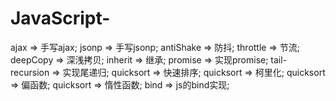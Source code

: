 # JavaScript-
ajax => 手写ajax;
jsonp => 手写jsonp;
antiShake => 防抖;
throttle => 节流;
deepCopy => 深浅拷贝;
inherit => 继承;
promise => 实现promise;
tail-recursion => 实现尾递归;
quicksort => 快速排序;
quicksort => 柯里化;
quicksort => 偏函数;
quicksort => 惰性函数;
bind => js的bind实现;